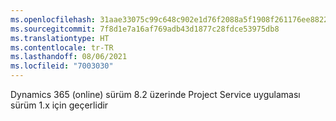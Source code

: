 ```yaml
---
ms.openlocfilehash: 31aae33075c99c648c902e1d76f2088a5f1908f261176ee8822f4cdbdf517d65
ms.sourcegitcommit: 7f8d1e7a16af769adb43d1877c28fdce53975db8
ms.translationtype: HT
ms.contentlocale: tr-TR
ms.lasthandoff: 08/06/2021
ms.locfileid: "7003030"
---
```

Dynamics 365 (online) sürüm 8.2 üzerinde Project Service uygulaması sürüm 1.x için geçerlidir



